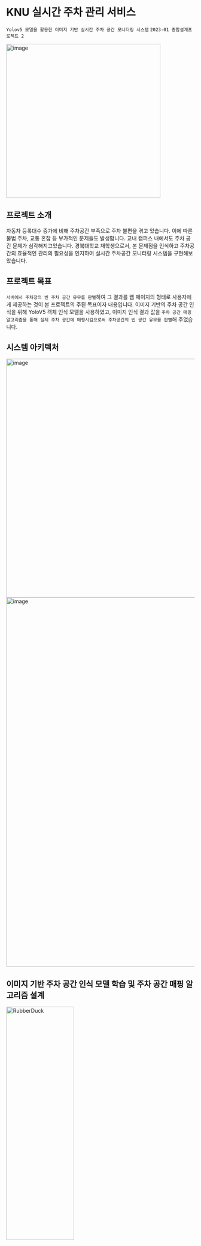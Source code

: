 # KNU 실시간 주차 관리 서비스
`Yolov5 모델을 활용한 이미지 기반 실시간 주차 공간 모니터링 시스템` `2023-01 종합설계프로젝트 2`

<img width="412" alt="image" src="https://github.com/meeeeju/KNU-parking-lot-monitoring-service/assets/68631158/9d4b3a85-5687-400a-8ac7-904c08b55318">



## 프로젝트 소개
자동차 등록대수 증가에 비해 주차공간 부족으로 주차 불편을 겪고 있습니다. 이에 따른 불법 주차, 교통 혼잡 등 부가적인 문제들도 발생합니다.  교내 캠퍼스 내에서도 주차 공간 문제가 심각해지고있습니다. 경북대학교 재학생으로서, 본 문제점을 인식하고 주차공간의 효율적인 관리의 필요성을 인지하여 실시간 주차공간 모니터링 시스템을 구현해보았습니다. 

## 프로젝트 목표 
`서버에서 주차장의 빈 주차 공간 유무를 판별`하여 그 결과를 웹 페이지의 형태로 사용자에게 제공하는 것이 본 프로젝트의 주된 목표이자 내용입니다. 
이미지 기반의 주차 공간 인식을 위해 YoloV5 객체 인식 모델을 사용하였고, 이미지 인식 결과 값을 `주차 공간 매핑 알고리즘을 통해 실제 주차 공간에 매핑시킴으로써 주차공간의 빈 공간 유무를 판별`해 주었습니다. 

## 시스템 아키텍처 

<img width="638" alt="image" src="https://github.com/meeeeju/KNU-parking-lot-monitoring-service/assets/68631158/2e19fdf0-98d8-43b6-a657-dad2facb22ad">

<img width="988" alt="image" src="https://github.com/meeeeju/KNU-parking-lot-monitoring-service/assets/68631158/83cb9457-dc4c-4b6b-a71a-2140663304b3">


## 이미지 기반 주차 공간 인식 모델 학습 및 주차 공간 매핑 알고리즘 설계
<img src="https://github.com/meeeeju/KNU-parking-lot-monitoring-service/assets/68631158/384cebba-989c-430a-9b06-585c8ea32b56" width="60%" height="40%" title="px(픽셀) 크기 설정" alt="RubberDuck"></img>
<img width="890" alt="image" src="https://github.com/meeeeju/KNU-parking-lot-monitoring-service/assets/68631158/384cebba-989c-430a-9b06-585c8ea32b56"> <br></br>
- 수집한 경북대학교 교내 주차장 사진(약 500장)과 외부 주차장 사진(약 4500장)을 사용하여 모델 학습을 진행 시켜주었습니다. Yolov5 모델로 학습 시키고 mAP@0.5 기준 최소 0.97 이상을 만족하는 결과를 이용해주었습니다.

<img src="https://github.com/meeeeju/KNU-parking-lot-monitoring-service/assets/68631158/41614de9-48f1-43e7-a943-bada9edb1cb3" width="60%" height="40%" title="px(픽셀) 크기 설정" alt="RubberDuck"></img> <br></br>
- 모델로부터 검출된 결과로 주차 여부를 판단하는 알고리즘은 촬영된 주차 공간 이미지에 따라 다르게 적용해주었습니다. (중심점 매핑 알고리즘과 인접변 우선 알고리즘)

## 서비스 미리보기 

<img width="846" alt="image" src="https://github.com/meeeeju/KNU-parking-lot-monitoring-service/assets/68631158/8b9bf932-1ffb-4b9f-98c0-ff5a79b4302f">

<img width="992" alt="image" src="https://github.com/meeeeju/KNU-parking-lot-monitoring-service/assets/68631158/b0b659cc-1c98-480d-82b0-c49c3abef29c">



### 기대효과 및 한계점
- 이미지 기반의 모니터링을 통해 센서 기반 방식의 모니터링 장비 설치의 어려움 문제 극복했습니다.
- 주차 구역의 모양에 따라 주차공간 매핑 알고리즘을 달리 적용시켜 정확도를 높였습니다.
- 추가적인 알고리즘 설계와 모델 성능을 보완하게되면  시스템 정확성을 확보할 수 있을 것으로 기대됩니다.

### 사용 기술 및 라이브러리




